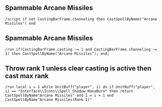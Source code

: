 ## Spammable Arcane Missiles
```
/script if not CastingBarFrame.channeling then CastSpellByName("Arcane Missiles") end
```


## Spammable Arcane Missiles
```
/run if(CastingBarFrame.casting ~= 1 and CastingBarFrame.channeling ~= 1) then CastSpellByName("Arcane Missiles"); end;
```
 

## Throw rank 1 unless clear casting is active then cast max rank
```
/run local i = 1 while UnitBuff("player", i) do if UnitBuff("player", i) == "Interface\\Icons\\Spell_Shadow_ManaBurn" then return CastSpellByName"Arcane Missiles" end i = i + 1 end CastSpellByName"Arcane Missiles(Rank 1)"
```